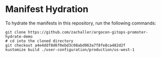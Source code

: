 # Manifest Hydration

To hydrate the manifests in this repository, run the following commands:

```shell
git clone https://github.com/zachaller/argocon-gitops-promoter-hydrate-demo
# cd into the cloned directory
git checkout a4e4ddf8d6f0ebd3c08abd963a7f8fe8ca482d2f
kustomize build ./user-configuration/production/us-west-1
```
